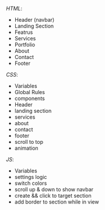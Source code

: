  _HTML_:
  - Header (navbar)
  - Landing Section
  - Featrus
  - Services
  - Portfolio
  - About
  - Contact
  - Footer

  _CSS_:
   - Variables
   - Global Rules
   - components
   - Header
   - landing section
   - services
   - about
   - contact
   - footer
   - scroll to top
   - animation

 _JS_:
  - Variables
  - settings logic
  - switch colors
  - scroll up & down to show navbar
  - create && click to target section
  - add border to section while in view
 
